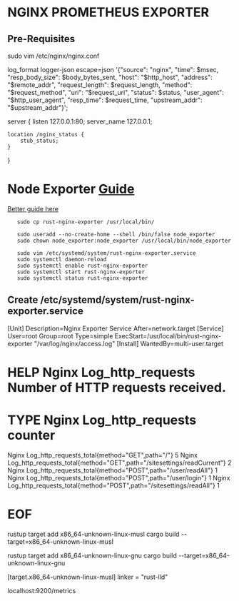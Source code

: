 # NGINX PROMETHEUS EXPORTER


## Pre-Requisites
sudo vim /etc/nginx/nginx.conf

log_format logger-json escape=json '{"source": "nginx", "time": $msec, "resp_body_size": $body_bytes_sent, "host": "$http_host", "address": "$remote_addr", "request_length": $request_length, "method": "$request_method", "uri": "$request_uri", "status": $status,  "user_agent": "$http_user_agent", "resp_time": $request_time, "upstream_addr": "$upstream_addr"}';

server {
    listen 127.0.0.1:80;
    server_name 127.0.0.1;

    location /nginx_status {
        stub_status;
    }
}

# Node Exporter [Guide](https://prometheus.io/docs/guides/node-exporter/)
[Better guide here](https://ourcodeworld.com/articles/read/1686/how-to-install-prometheus-node-exporter-on-ubuntu-2004)
```terminal
   sudo cp rust-nginx-exporter /usr/local/bin/
  
   sudo useradd --no-create-home --shell /bin/false node_exporter
   sudo chown node_exporter:node_exporter /usr/local/bin/node_exporter

   sudo vim /etc/systemd/system/rust-nginx-exporter.service
   sudo systemctl daemon-reload
   sudo systemctl enable rust-nginx-exporter
   sudo systemctl start rust-nginx-exporter
   sudo systemctl status rust-nginx-exporter
```

## Create /etc/systemd/system/rust-nginx-exporter.service
[Unit]
Description=Nginx Exporter Service
After=network.target
[Service]
User=root
Group=root
Type=simple
ExecStart=/usr/local/bin/rust-nginx-exporter "/var/log/nginx/access.log"
[Install]
WantedBy=multi-user.target


# HELP Nginx Log_http_requests Number of HTTP requests received.
# TYPE Nginx Log_http_requests counter
Nginx Log_http_requests_total{method=\"GET\",path=\"/\"} 5
Nginx Log_http_requests_total{method=\"GET\",path=\"/sitesettings/readCurrent\"} 2
Nginx Log_http_requests_total{method=\"POST\",path=\"/user/readAll\"} 1
Nginx Log_http_requests_total{method=\"POST\",path=\"/user/login\"} 1
Nginx Log_http_requests_total{method=\"POST\",path=\"/sitesettings/readAll\"} 1
# EOF

rustup target add x86_64-unknown-linux-musl
cargo build --target=x86_64-unknown-linux-musl

rustup target add x86_64-unknown-linux-gnu
cargo build --target=x86_64-unknown-linux-gnu

[target.x86_64-unknown-linux-musl]
linker = "rust-lld"


localhost:9200/metrics